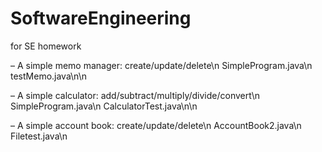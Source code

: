 # SoftwareEngineering
for SE homework

– A simple memo manager: create/update/delete\n
SimpleProgram.java\n
testMemo.java\n\n

– A simple calculator: add/subtract/multiply/divide/convert\n
SimpleProgram.java\n
CalculatorTest.java\n\n

– A simple account book: create/update/delete\n
AccountBook2.java\n
Filetest.java\n
